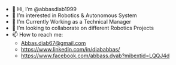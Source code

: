 - 👋 Hi, I’m @abbasdiab1999
- 👀 I’m interested in Robotics & Autonomous System
- 🌱 I’m Currently Working as a Technical Manager 
- 💞️ I’m looking to collaborate on different Robotics Projects
- 📫 How to reach me:
  - Abbas.diab67@gmail.com
  - https://www.linkedin.com/in/diababbas/
  - https://www.facebook.com/abbass.dyab?mibextid=LQQJ4d

<!---
abbasdiab1999/abbasdiab1999 is a ✨ special ✨ repository because its `README.md` (this file) appears on your GitHub profile.
You can click the Preview link to take a look at your changes.
--->
